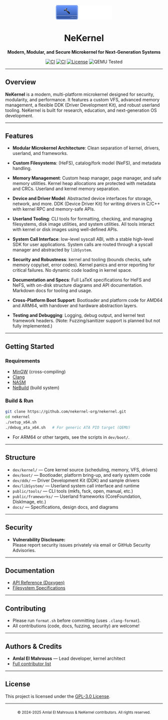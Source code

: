 <!-- Read Me of NeKernel -->

<div align="center">
  <img src="meta/png/nekernel.png" alt="NeKernel Logo" width="180"/>
  <h1>NeKernel</h1>
  <p>
    <b>Modern, Modular, and Secure Microkernel for Next-Generation Systems</b>
  </p>
  <p>
    <a href="https://github.com/nekernel-org/nekernel/actions/workflows/boot-pio.yml"><img src="https://github.com/amlel-el-mahrouss/nekernel/actions/workflows/boot-pio.yml/badge.svg" alt="CI"></a>
    <a href="https://github.com/nekernel-org/nekernel/actions/workflows/kernel-ahci.yml"><img src="https://github.com/amlel-el-mahrouss/nekernel/actions/workflows/kernel-ahci.yml/badge.svg" alt="CI"></a>
    <a href="LICENSE"><img src="https://img.shields.io/badge/license-GPL--3.0-blue.svg" alt="License"></a>
    <img src="https://img.shields.io/badge/QEMU-Tested-success" alt="QEMU Tested">
  </p>
</div>

---

## Overview

**NeKernel** is a modern, multi-platform microkernel designed for security, modularity, and performance. It features a custom VFS, advanced memory management, a flexible DDK (Driver Development Kit), and robust userland tooling. NeKernel is built for research, education, and next-generation OS development.

---

## Features

- **Modular Microkernel Architecture**: Clean separation of kernel, drivers, userland, and frameworks. 

- **Custom Filesystems**: (HeFS), catalog/fork model (NeFS), and metadata handling.

- **Memory Management**: Custom heap manager, page manager, and safe memory utilities. Kernel heap allocations are protected with metadata and CRCs. Userland and kernel memory separation.

- **Device and Driver Model**: Abstracted device interfaces for storage, network, and more. DDK (Device Driver Kit) for writing drivers in C/C++ with kernel RPC and memory-safe APIs.

- **Userland Tooling**: CLI tools for formatting, checking, and managing filesystems, disk image utilities, and system utilities. All tools interact with kernel or disk images using well-defined APIs.

- **System Call Interface**: low-level syscall ABI, with a stable high-level SDK for user applications. System calls are routed through a syscall manager and abstracted by `libSystem`.

- **Security and Robustness**: kernel and tooling (bounds checks, safe memory copy/set, error codes). Kernel panics and error reporting for critical failures. No dynamic code loading in kernel space.

- **Documentation and Specs**: Full LaTeX specifications for HeFS and NeFS, with on-disk structure diagrams and API documentation. Markdown docs for tooling and usage.

- **Cross-Platform Boot Support**: Bootloader and platform code for AMD64 and ARM64, with handover and hardware abstraction layers.

- **Testing and Debugging**: Logging, debug output, and kernel test framework headers. (Note: Fuzzing/sanitizer support is planned but not fully implemented.)

---

## Getting Started

### **Requirements**
- [MinGW](https://www.mingw-w64.org/) (cross-compiling)
- [Clang](https://clang.llvm.org/)
- [NASM](https://nasm.us/)
- [NeBuild](https://github.com/nekernel-org/btb) (build system)

### **Build & Run**

```sh
git clone https://github.com/nekernel-org/nekernel.git
cd nekernel
./setup_x64.sh
./debug_ata_x64.sh   # For generic ATA PIO target (QEMU)
```

- For ARM64 or other targets, see the scripts in `dev/boot/`.

---

## Structure

- `dev/kernel/` — Core kernel source (scheduling, memory, VFS, drivers)
- `dev/boot/` — Bootloader, platform bring-up, and early system code
- `dev/ddk/` — Driver Development Kit (DDK) and sample drivers
- `dev/libSystem/` — Userland system call interface and runtime
- `public/tools/` — CLI tools (mkfs, fsck, open, manual, etc.)
- `public/frameworks/` — Userland frameworks (CoreFoundation, DiskImage, etc.)
- `docs/` — Specifications, design docs, and diagrams

---

## Security

- **Vulnerability Disclosure:**  
  Please report security issues privately via email or GitHub Security Advisories.

---

## Documentation

- [API Reference (Doxygen)](https://nekernel-org.github.io/doc/)
- [Filesystem Specifications](docs/tex/)

---

## Contributing

- Please run `format.sh` before committing (uses `.clang-format`).
- All contributions (code, docs, fuzzing, security) are welcome!

---

## Authors & Credits

- **Amlal El Mahrouss** — Lead developer, kernel architect
- [Full contributor list](https://github.com/nekernel-org/nekernel/graphs/contributors)

---

## License

This project is licensed under the [GPL-3.0 License](LICENSE).

---

<div align="center">
  <sub>
    &copy; 2024-2025 Amlal El Mahrouss & NeKernel contributors. All rights reserved.
  </sub>
</div>
